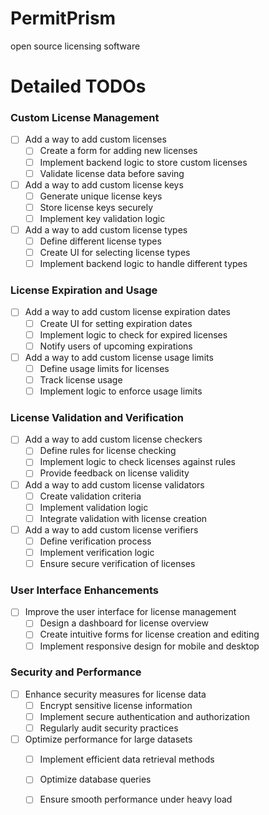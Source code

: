 # PermitPrism
open source licensing software

# Detailed TODOs
### Custom License Management
- [ ] Add a way to add custom licenses
  - [ ] Create a form for adding new licenses
  - [ ] Implement backend logic to store custom licenses
  - [ ] Validate license data before saving
- [ ] Add a way to add custom license keys
  - [ ] Generate unique license keys
  - [ ] Store license keys securely
  - [ ] Implement key validation logic
- [ ] Add a way to add custom license types
  - [ ] Define different license types
  - [ ] Create UI for selecting license types
  - [ ] Implement backend logic to handle different types

### License Expiration and Usage
- [ ] Add a way to add custom license expiration dates
  - [ ] Create UI for setting expiration dates
  - [ ] Implement logic to check for expired licenses
  - [ ] Notify users of upcoming expirations
- [ ] Add a way to add custom license usage limits
  - [ ] Define usage limits for licenses
  - [ ] Track license usage
  - [ ] Implement logic to enforce usage limits

### License Validation and Verification
- [ ] Add a way to add custom license checkers
  - [ ] Define rules for license checking
  - [ ] Implement logic to check licenses against rules
  - [ ] Provide feedback on license validity
- [ ] Add a way to add custom license validators
  - [ ] Create validation criteria
  - [ ] Implement validation logic
  - [ ] Integrate validation with license creation
- [ ] Add a way to add custom license verifiers
  - [ ] Define verification process
  - [ ] Implement verification logic
  - [ ] Ensure secure verification of licenses

### User Interface Enhancements
- [ ] Improve the user interface for license management
  - [ ] Design a dashboard for license overview
  - [ ] Create intuitive forms for license creation and editing
  - [ ] Implement responsive design for mobile and desktop

### Security and Performance
- [ ] Enhance security measures for license data
  - [ ] Encrypt sensitive license information
  - [ ] Implement secure authentication and authorization
  - [ ] Regularly audit security practices
- [ ] Optimize performance for large datasets
  - [ ] Implement efficient data retrieval methods
  - [ ] Optimize database queries
  - [ ] Ensure smooth performance under heavy load

